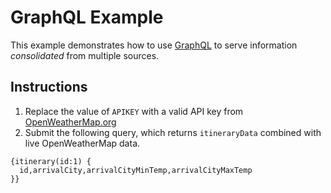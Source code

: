 # GraphQL Example
This example demonstrates how to use [GraphQL](https://graphql.org) to serve information *consolidated* from multiple sources.

## Instructions
1. Replace the value of `APIKEY` with a valid API key from [OpenWeatherMap.org](https://home.openweathermap.org/api_keys)
1. Submit the following query, which returns `itineraryData` combined with live OpenWeatherMap data.
```
{itinerary(id:1) {
  id,arrivalCity,arrivalCityMinTemp,arrivalCityMaxTemp
}}
```
